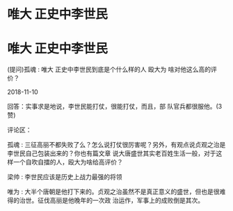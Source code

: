 # 唯大 正史中李世民

# 唯大 正史中李世民

(提问)孤魂 : 唯大 正史中李世民到底是个什么样的人 殴大为 啥对他这么高的评价？

2018-11-10

回答：实事求是地说，李世民能打仗，很能打仗，而且，部 队官兵都很服他。(3 赞)

评论区：

孤魂 : 三征高丽不都失败了么？怎么说打仗很厉害呢？另外，有观点说贞观之治是李世民自己包装出来的？你也有篇文章 说大唐盛世其实老百姓生活一般，对于这样一个自吹自擂的人，殴大为啥给高评价？

梁帅 : 李世民应该是历史上战力最强的将领

唯为 : 大半个唐朝是他打下来的。贞观之治虽然不是真正意义的盛世，但也是很难得的治世。征伐高丽是他晚年的一次政 治运作，军事上的成败倒是其次。